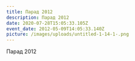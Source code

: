 ```yaml
---
title: Парад 2012
description: Парад 2012
date: 2020-07-28T15:05:33.105Z
event_date: 2012-05-09T14:05:33.140Z
picture: /images/uploads/untitled-1-14-1-.png
---
```

Парад 2012
